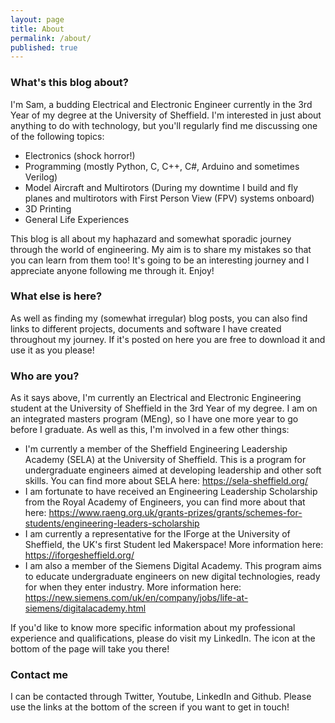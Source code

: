 ```yaml
---
layout: page
title: About
permalink: /about/
published: true
---
```


### What's this blog about?

I'm Sam, a budding Electrical and Electronic Engineer currently in the 3rd Year of my degree at the University of Sheffield. I'm interested in just about anything to do with technology, but you'll regularly find me discussing one of the following topics:

- Electronics (shock horror!)
- Programming (mostly Python, C, C++, C#, Arduino and sometimes Verilog)
- Model Aircraft and Multirotors (During my downtime I build and fly planes and multirotors with First Person View (FPV) systems onboard)
- 3D Printing
- General Life Experiences

This blog is all about my haphazard and somewhat sporadic journey through the world of engineering. My aim is to share my mistakes so that you can learn from them too! It's going to be an interesting journey and I appreciate anyone following me through it. Enjoy!

### What else is here?

As well as finding my (somewhat irregular) blog posts, you can also find links to different projects, documents and software I have created throughout my journey. If it's posted on here you are free to download it and use it as you please!

### Who are you?

As it says above, I'm currently an Electrical and Electronic Engineering student at the University of Sheffield in the 3rd Year of my degree. I am on an integrated masters program (MEng), so I have one more year to go before I graduate. As well as this, I'm involved in a few other things:

- I'm currently a member of the Sheffield Engineering Leadership Academy (SELA) at the University of Sheffield. This is a program for undergraduate engineers aimed at developing leadership and other soft skills. You can find more about SELA here: <https://sela-sheffield.org/>
- I am fortunate to have received an Engineering Leadership Scholarship from the Royal Academy of Engineers, you can find more about that here: <https://www.raeng.org.uk/grants-prizes/grants/schemes-for-students/engineering-leaders-scholarship>
- I am currently a representative for the IForge at the University of Sheffield, the UK's first Student led Makerspace! More information here: <https://iforgesheffield.org/>
- I am also a member of the Siemens Digital Academy. This program aims to educate undergraduate engineers on new digital technologies, ready for when they enter industry. More information here: <https://new.siemens.com/uk/en/company/jobs/life-at-siemens/digitalacademy.html>

If you'd like to know more specific information about my professional experience and qualifications, please do visit my LinkedIn. The icon at the bottom of the page will take you there!

### Contact me

I can be contacted through Twitter, Youtube, LinkedIn and Github. Please use the links at the bottom of the screen if you want to get in touch!

